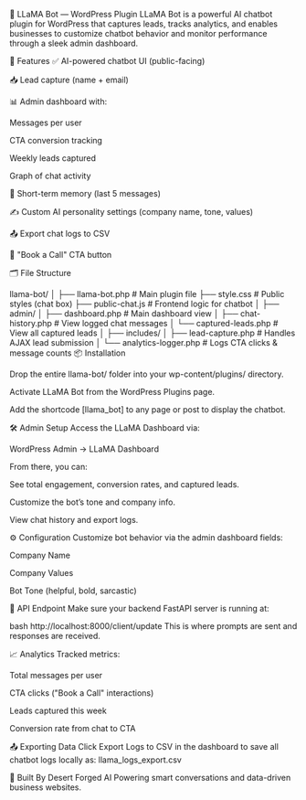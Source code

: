 🧠 LLaMA Bot — WordPress Plugin
LLaMA Bot is a powerful AI chatbot plugin for WordPress that captures leads, tracks analytics, and enables businesses to customize chatbot behavior and monitor performance through a sleek admin dashboard.

🚀 Features
✅ AI-powered chatbot UI (public-facing)

📥 Lead capture (name + email)

📊 Admin dashboard with:

Messages per user

CTA conversion tracking

Weekly leads captured

Graph of chat activity

💬 Short-term memory (last 5 messages)

✍️ Custom AI personality settings (company name, tone, values)

📤 Export chat logs to CSV

🎯 "Book a Call" CTA button

🗂️ File Structure

llama-bot/
│
├── llama-bot.php               # Main plugin file
├── style.css                   # Public styles (chat box)
├── public-chat.js              # Frontend logic for chatbot
│
├── admin/
│   ├── dashboard.php           # Main dashboard view
│   ├── chat-history.php        # View logged chat messages
│   └── captured-leads.php      # View all captured leads
│
├── includes/
│   ├── lead-capture.php        # Handles AJAX lead submission
│   └── analytics-logger.php    # Logs CTA clicks & message counts
📦 Installation

Drop the entire llama-bot/ folder into your wp-content/plugins/ directory.

Activate LLaMA Bot from the WordPress Plugins page.

Add the shortcode [llama_bot] to any page or post to display the chatbot.

🛠️ Admin Setup
Access the LLaMA Dashboard via:

WordPress Admin → LLaMA Dashboard

From there, you can:

See total engagement, conversion rates, and captured leads.

Customize the bot’s tone and company info.

View chat history and export logs.

⚙️ Configuration
Customize bot behavior via the admin dashboard fields:

Company Name

Company Values

Bot Tone (helpful, bold, sarcastic)

🧪 API Endpoint
Make sure your backend FastAPI server is running at:

bash
http://localhost:8000/client/update
This is where prompts are sent and responses are received.

📈 Analytics
Tracked metrics:

Total messages per user

CTA clicks ("Book a Call" interactions)

Leads captured this week

Conversion rate from chat to CTA

📤 Exporting Data
Click Export Logs to CSV in the dashboard to save all chatbot logs locally as:
llama_logs_export.csv

🧠 Built By Desert Forged AI
Powering smart conversations and data-driven business websites.
